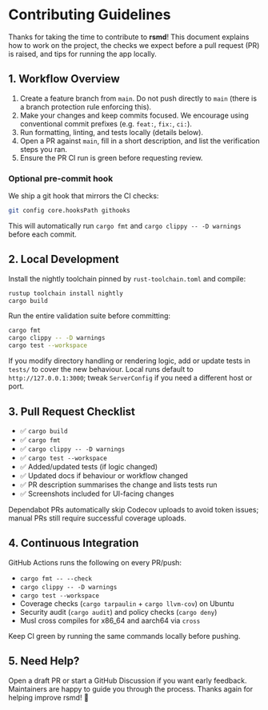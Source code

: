 # Contributing Guidelines

Thanks for taking the time to contribute to **rsmd**! This document explains how to work on the project, the checks we expect before a pull request (PR) is raised, and tips for running the app locally.

## 1. Workflow Overview

1. Create a feature branch from `main`. Do not push directly to `main` (there is a branch protection rule enforcing this).
2. Make your changes and keep commits focused. We encourage using conventional commit prefixes (e.g. `feat:`, `fix:`, `ci:`).
3. Run formatting, linting, and tests locally (details below).
4. Open a PR against `main`, fill in a short description, and list the verification steps you ran.
5. Ensure the PR CI run is green before requesting review.

### Optional pre-commit hook

We ship a git hook that mirrors the CI checks:

```bash
git config core.hooksPath githooks
```

This will automatically run `cargo fmt` and `cargo clippy -- -D warnings` before each commit.

## 2. Local Development

Install the nightly toolchain pinned by `rust-toolchain.toml` and compile:

```bash
rustup toolchain install nightly
cargo build
```

Run the entire validation suite before committing:

```bash
cargo fmt
cargo clippy -- -D warnings
cargo test --workspace
```

If you modify directory handling or rendering logic, add or update tests in `tests/` to cover the new behaviour. Local runs default to `http://127.0.0.1:3000`; tweak `ServerConfig` if you need a different host or port.

## 3. Pull Request Checklist

- ✅ `cargo build`
- ✅ `cargo fmt`
- ✅ `cargo clippy -- -D warnings`
- ✅ `cargo test --workspace`
- ✅ Added/updated tests (if logic changed)
- ✅ Updated docs if behaviour or workflow changed
- ✅ PR description summarises the change and lists tests run
- ✅ Screenshots included for UI-facing changes

Dependabot PRs automatically skip Codecov uploads to avoid token issues; manual PRs still require successful coverage uploads.

## 4. Continuous Integration

GitHub Actions runs the following on every PR/push:

- `cargo fmt -- --check`
- `cargo clippy -- -D warnings`
- `cargo test --workspace`
- Coverage checks (`cargo tarpaulin` + `cargo llvm-cov`) on Ubuntu
- Security audit (`cargo audit`) and policy checks (`cargo deny`)
- Musl cross compiles for x86_64 and aarch64 via `cross`

Keep CI green by running the same commands locally before pushing.

## 5. Need Help?

Open a draft PR or start a GitHub Discussion if you want early feedback. Maintainers are happy to guide you through the process. Thanks again for helping improve rsmd! 🎉
